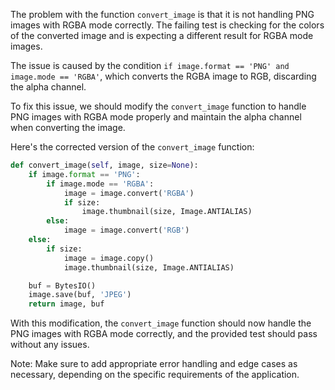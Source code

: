 The problem with the function `convert_image` is that it is not handling PNG images with RGBA mode correctly. The failing test is checking for the colors of the converted image and is expecting a different result for RGBA mode images.

The issue is caused by the condition `if image.format == 'PNG' and image.mode == 'RGBA'`, which converts the RGBA image to RGB, discarding the alpha channel.

To fix this issue, we should modify the `convert_image` function to handle PNG images with RGBA mode properly and maintain the alpha channel when converting the image.

Here's the corrected version of the `convert_image` function:
```python
def convert_image(self, image, size=None):
    if image.format == 'PNG':
        if image.mode == 'RGBA':
            image = image.convert('RGBA')
            if size:
                image.thumbnail(size, Image.ANTIALIAS)
        else:
            image = image.convert('RGB')
    else:
        if size:
            image = image.copy()
            image.thumbnail(size, Image.ANTIALIAS)

    buf = BytesIO()
    image.save(buf, 'JPEG')
    return image, buf
```

With this modification, the `convert_image` function should now handle the PNG images with RGBA mode correctly, and the provided test should pass without any issues.

Note: Make sure to add appropriate error handling and edge cases as necessary, depending on the specific requirements of the application.